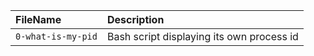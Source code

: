 | FileName | Description |
| :------- | :---------- |
| `0-what-is-my-pid` | Bash script displaying its own process id |
